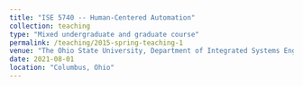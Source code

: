 ```yaml
---
title: "ISE 5740 -- Human-Centered Automation"
collection: teaching
type: "Mixed undergraduate and graduate course"
permalink: /teaching/2015-spring-teaching-1
venue: "The Ohio State University, Department of Integrated Systems Engineering"
date: 2021-08-01
location: "Columbus, Ohio"
---
```

